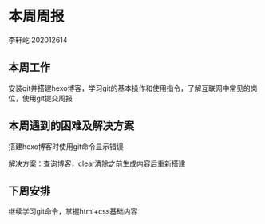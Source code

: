 # 本周周报

李轩屹 202012614

## 本周工作

安装git并搭建hexo博客，学习git的基本操作和使用指令，了解互联网中常见的岗位，使用git提交周报

## 本周遇到的困难及解决方案

搭建hexo博客时使用git命令显示错误

解决方案：查询博客，clear清除之前生成内容后重新搭建

## 下周安排

继续学习git命令，掌握html+css基础内容

